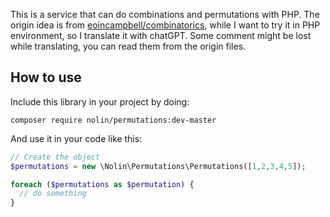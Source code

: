 This is a service that can do combinations and permutations with PHP.
The origin idea is from [eoincampbell/combinatorics](https://github.com/eoincampbell/combinatorics), while I want to try it in PHP environment, so I translate it with chatGPT.
Some comment might be lost while translating, you can read them from the origin files.

## How to use

Include this library in your project by doing:

`composer require nolin/permutations:dev-master`

And use it in your code like this:

```php
// Create the object
$permutations = new \Nolin\Permutations\Permutations([1,2,3,4,5]);

foreach ($permutations as $permutation) {
  // do something
}

```

